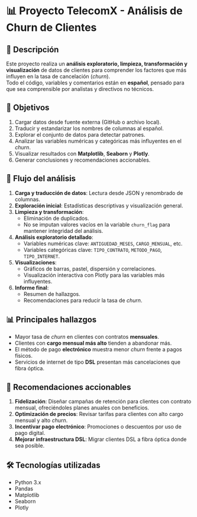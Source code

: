 # 📊 Proyecto TelecomX - Análisis de Churn de Clientes

## 📌 Descripción
Este proyecto realiza un **análisis exploratorio, limpieza, transformación y visualización** de datos de clientes para comprender los factores que más influyen en la tasa de cancelación (*churn*).  
Todo el código, variables y comentarios están en **español**, pensado para que sea comprensible por analistas y directivos no técnicos.

## 🎯 Objetivos
1. Cargar datos desde fuente externa (GitHub o archivo local).
2. Traducir y estandarizar los nombres de columnas al español.
3. Explorar el conjunto de datos para detectar patrones.
4. Analizar las variables numéricas y categóricas más influyentes en el *churn*.
5. Visualizar resultados con **Matplotlib**, **Seaborn** y **Plotly**.
6. Generar conclusiones y recomendaciones accionables.

## 📂 Flujo del análisis
1. **Carga y traducción de datos**: Lectura desde JSON y renombrado de columnas.
2. **Exploración inicial**: Estadísticas descriptivas y visualización general.
3. **Limpieza y transformación**:
   - Eliminación de duplicados.
   - No se imputan valores vacíos en la variable `churn_flag` para mantener integridad del análisis.
4. **Análisis exploratorio detallado**:
   - Variables numéricas clave: `ANTIGUEDAD_MESES`, `CARGO_MENSUAL`, etc.
   - Variables categóricas clave: `TIPO_CONTRATO`, `METODO_PAGO`, `TIPO_INTERNET`.
5. **Visualizaciones**:
   - Gráficos de barras, pastel, dispersión y correlaciones.
   - Visualización interactiva con Plotly para las variables más influyentes.
6. **Informe final**:
   - Resumen de hallazgos.
   - Recomendaciones para reducir la tasa de *churn*.

## 📊 Principales hallazgos
- Mayor tasa de *churn* en clientes con contratos **mensuales**.
- Clientes con **cargo mensual más alto** tienden a abandonar más.
- El método de pago **electrónico** muestra menor *churn* frente a pagos físicos.
- Servicios de internet de tipo **DSL** presentan más cancelaciones que fibra óptica.

## 📌 Recomendaciones accionables
1. **Fidelización**: Diseñar campañas de retención para clientes con contrato mensual, ofreciéndoles planes anuales con beneficios.
2. **Optimización de precios**: Revisar tarifas para clientes con alto cargo mensual y alto *churn*.
3. **Incentivar pago electrónico**: Promociones o descuentos por uso de pago digital.
4. **Mejorar infraestructura DSL**: Migrar clientes DSL a fibra óptica donde sea posible.

## 🛠️ Tecnologías utilizadas
- Python 3.x
- Pandas
- Matplotlib
- Seaborn
- Plotly


